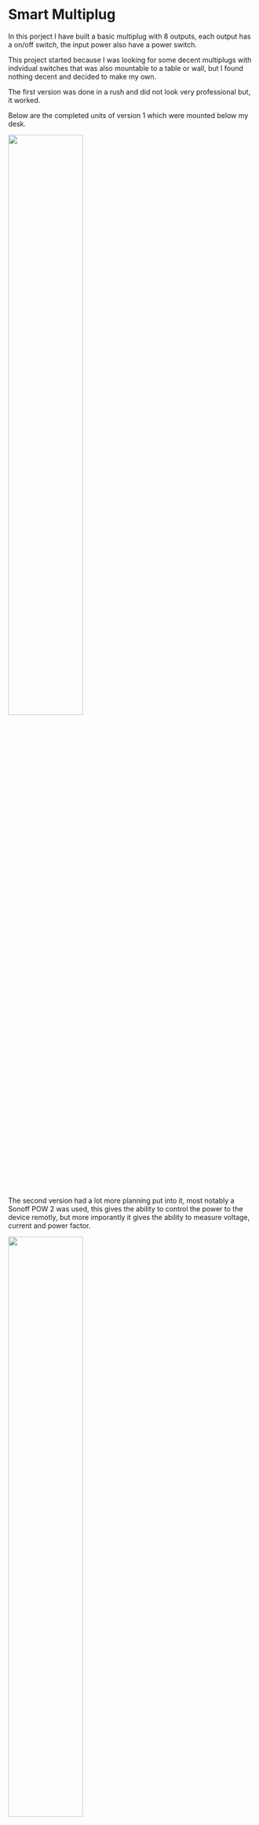 # Smart Multiplug

In this porject I have built a basic multiplug with 8 outputs, each output has a on/off switch, the input power also have a power switch.


This project started because I was looking for some decent multiplugs with indvidual switches that was also mountable to a table or wall, but I found nothing decent and decided to make my own.

The first version was done in a rush and did not look very professional but, it worked.

Below are the completed units of version 1 which were mounted below my desk.

<img src="/Images/V1/Boxes_mounted_V1.JPG" width=55%>

The second version had a lot more planning put into it, most notably a Sonoff POW 2 was used, this gives the ability to control the power to the device remotly, but more imporantly it gives the ability to measure voltage, current and power factor.

<img src="/Images/V2/Smart_multi_plug_and_Dimmer.JPG" width=55%>

#Stencil Guides

On both versions the holes were cut manually with a Dremel, a stencil was made in Google Sketchup and then a 1-1 drawing was printed.

This printed stencil was this cut and taped onto the enclourser, this was then used as my guide when cutting the boxes, this technique works really well but, cutting plastic manually is horrible and time consuming.

Below we can see the stencil that was used to cutout two LED holders, A Power Button and Input Power Connector

<img src="/Images/V2/Cutting_Side_stencil.JPG" width=55%>

In this image we can see the stencil that was used in version 2, the holes for the plugs and switched have been cut, you can see that I have used masking tape to hold the stencil to the lid.

<img src="/Images/V2/Cutting_Side_stencil_top.JPG" width=55%>

Here is a photo of me cutting the lid for version 1, this clearly shows how much plastic dust is apparent when cutting these plastic enclousers.

<img src="/Images/V1/Cutting_Stencil_Top_Lid.JPG" width=55%>

Here is a screenshot of the stencil in Sketchup.

<img src="/Images/V2/Stencil_Top_Lid_Sketchup.JPG" width=55%>


## Version 1

Here are construction images from Version 1.

The stencil for the lid has been secured and is ready for cutting.

<img src="/Images/V1/Stencil_Top_Lid.JPG" width=55%>

The holes have been cut and the swtiches/plugs have been test fitted

<img src="/Images/V1/Top_Lid.JPG" width=55%>

The plugs/switches have been mounted to the lid and the connections have been made.
A din rail was mounted to the bottom of the encloser and all connections are screwed to 3 seperate terminal blocks for Earth, Neutral and Live.

In hindsight I should of twited the cables from each plug to the connector blocks, this could of helped with the mess and maybe reduce some EMI noise.

<img src="/Images/V1/Internal_Box_V1.JPG" width=55%>



## Version 2

Here are construction images from Version 2.

The holes have been cut and the plugs and swtiches are being mounted

<img src="/Images/V2/Lid_Plug_Installation.JPG" width=55%>

A din rail was cut and installed to the bottom area of the enclouser
3 Connector blocks were mounted with a Sonoff POW2.

<img src="/Images/V2/Internals_No_wires.JPG" width=55%>

The intenal button, and LEDs were routed to the outside of the case, the mounting brackets and LED holders are plastic.

This was done because the circuit in the Sonoff POW2 are not isolated from mains.

<img src="/Images/V2/LED_Button_SONOFF.JPG" width=55%>

The wire lengths for each plug were measured, cut and installed to the top lid.

<img src="/Images/V2/Top_Lid_Complete.JPG" width=55%>

The wires from the top lids have been connected to the copper terminals.

I ensured that the wires were long enough such that the lid can lie nexto the bottom part of the enclosure with no restrcitions.

This could help in the future if any maintance needs to be done.

<img src="/Images/V2/Connections.JPG" width=55%>

Here we can see the final image before the unit was sealed.

<img src="/Images/V2/Complete_Unit.JPG" width=55%>

## Version 3

A third version in being planned and will hopefully be built in the future when money and time become avalble.

This third version will conisit of the following.

- A custom alimunim cut encoloure with laser etched engravings
- Each output will have its own indivudal current,voltage and tempaturing sensing units with a dedicated power relay
- Each output will also have its own dedicated microcontroller
- A main microcontroller will be implmeneted and will comunicate with the other microcontroller over CAN or some other protocol
- The main microntorller will have an RJ45 connection for a phyical connection to a LAN
- The main microcontoller will also support a WiFi connection
- The mains input will have surge protection and fuses
- There will be 3 subversions with 8x, 10x and 12x outputs

## Questions/Orders

If you have any questions, orders or would like to colrabte with some other porjects then, please contact me.



